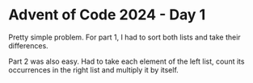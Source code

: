 # Advent of Code 2024 - Day 1

Pretty simple problem. For part 1, I had to sort both lists and take their differences.

Part 2 was also easy. Had to take each element of the left list, count its occurrences in the right list and multiply it by itself.
